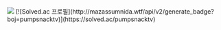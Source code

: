<img src="http://mazandi.herokuapp.com/api?handle=pumpsnacktv&theme=dark"/>
[![Solved.ac
프로필](http://mazassumnida.wtf/api/v2/generate_badge?boj=pumpsnacktv)](https://solved.ac/pumpsnacktv)
